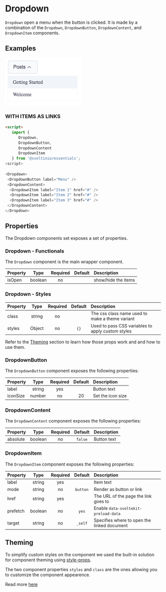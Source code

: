 # Dropdown

`Dropdown` open a menu when the button is clicked. It is made by a combination of the `Dropdown`, `DropdownButton`, `DropdownContent`, and `DropdownItem` components.

## Examples

<img src="./assets/images/default.png" alt="Dropdown - Default Styles" />

### **WITH ITEMS AS LINKS**

```html
<script>
   import {
      Dropdown,
      DropdownButton,
      DropdownContent
      DropdownItem
   } from '@sveltinio/essentials';
<script>

<Dropdown>
 <DropdownButton label="Menu" />
 <DropdownContent>
  <DropdownItem label="Item 1" href="#" />
  <DropdownItem label="Item 2" href="#" />
  <DropdownItem label="Item 3" href="#" />
 </DropdownContent>
</Dropdown>
```

## Properties

The Dropdown components set exposes a set of properties.

### Dropdown - Functionals

The `Dropdown` component is the main wrapper component.

| Property | Type     | Required | Default  | Description         |
| :------- | :------: | :------: | :------: |:------------------- |
| isOpen   | boolean  | no       |          | show/hide the items |

### Dropdown - Styles

| Property |  Type   | Required |   Default   | Description                                       |
| :------- | :-----: | :------: | :---------: | :------------------------------------------------ |
| class    | string  |    no    |             | The css class name used to make a theme variant   |
| styles   | Object  |    no    |     `{}`    | Used to pass CSS variables to apply custom styles |

Refer to the [Theming](#theming) section to learn how those props work and and how to use them.

### DropdownButton

The `DropdownButton` component exposes the following properties:

| Property | Type    | Required | Default  | Description       |
| :------- | :-----: | :------: | :------: |:----------------- |
| label    | string  | yes      |          | Button text       |
| iconSize | number  | no       | 20       | Set the icon size |

### DropdownContent

The `DropdownContent` component exposes the following properties:

| Property | Type    | Required | Default  | Description       |
| :------- | :-----: | :------: | :------: |:----------------- |
| absolute | boolean | no       | `false`  | Button text       |

### DropdownItem

The `DropdownItem` component exposes the following properties:

| Property | Type    | Required | Default  | Description                                 |
| :------- | :-----: | :------: | :------: |:------------------------------------------- |
| label    | string  | yes      |          | Item text                                   |
| mode     | string  | no       | `button` | Render as button or link                    |
| href     | string  | yes      |         | The URL of the page the link goes to        |
| prefetch | boolean | no       | `yes`    | Enable `data-sveltekit-preload-data`        |
| target   | string  | no       | `_self`  | Specifies where to open the linked document |

## Theming

To simplify custom styles on the component we used the built-in solution for component theming using [style-props].

The two component properties `styles` and `class` are the ones allowing you to customize the component appearence.

Read more [here](./THEMING.md)

<!-- Resources -->
[style-props]: https://svelte.dev/docs#template-syntax-component-directives---style-props
